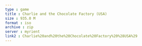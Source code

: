 ```yaml
---
type : game
title : Charlie and the Chocolate Factory (USA)
size : 935.0 M
format : iso
archive : zip
server : myrient
link2 : Charlie%20and%20the%20Chocolate%20Factory%20%28USA%29
---
```

